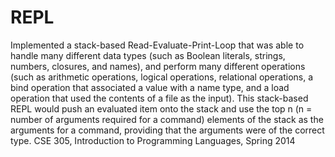 REPL
====

Implemented a stack-based Read-Evaluate-Print-Loop that was able to handle many different data types (such as Boolean literals, strings, numbers, closures, and names), and perform many different operations (such as arithmetic operations, logical operations, relational operations, a bind operation that associated a value with a name type, and a load operation that used the contents of a file as the input). This stack-based REPL would push an evaluated item onto the stack and use the top n (n = number of arguments required for a command) elements of the stack as the arguments for a command, providing that the arguments were of the correct type.  CSE 305, Introduction to Programming Languages, Spring 2014
